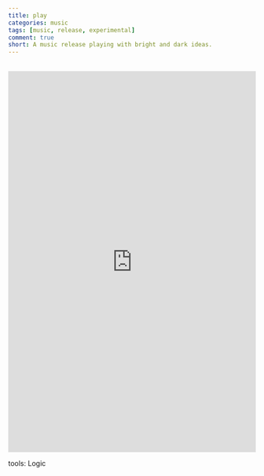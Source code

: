 ```yaml
---
title: play
categories: music
tags: [music, release, experimental]
comment: true
short: A music release playing with bright and dark ideas.
---
```

<br>
 <div style="max-width: 700px;"><div style="left: 0; width: 100%; height: 0; position: relative; padding-bottom: 100%; padding-top: 271px;"><iframe src="https://bandcamp.com/EmbeddedPlayer/album=943097449/size=large/bgcol=ffffff/linkcol=0687f5/transparent=true//" style="border: 0; top: 0; left: 0; width: 100%; height: 100%; position: absolute;" allowfullscreen scrolling="no"></iframe></div></div>

tools: Logic
